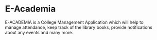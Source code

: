 # E-Academia
E-ACADEMIA is a College Management Application which will help to manage attendance, keep track of the library books, provide notifications about any events and many more. 
